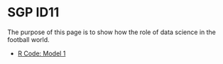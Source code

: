 # SGP ID11

The purpose of this page is to show how the role of data science in the football world.  

- [R Code: Model 1](Draft1R.html)
